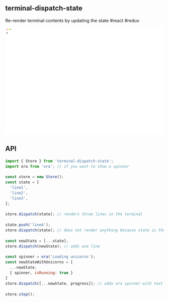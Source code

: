 ## terminal-dispatch-state

Re-render terminal contents by updating the state #react #redux

![](./examples/demo.svg)

## API

```javascript
import { Store } from 'terminal-dispatch-state';
import ora from 'ora'; // if you want to show a spinner

const store = new Store();
const state = [
  'line1',
  'line2',
  'line3',
];

store.dispatch(state); // renders three lines in the terminal

state.push('line4');
store.dispatch(state); // does not render anything because state is the same object

const newState = [...state];
store.dispatch(newState); // adds one line

const spinner = ora('Loading unicorns');
const newStateWithUnicorns = [
  ...newState,
  { spinner, isRunning: true }
]
store.dispatch([...newState, progress]); // adds ora spinner with text

store.stop();
```
